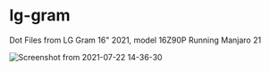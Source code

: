 # lg-gram

Dot Files from LG Gram 16" 2021, model 16Z90P
Running Manjaro 21


![Screenshot from 2021-07-22 14-36-30](https://user-images.githubusercontent.com/62161236/126691752-5a5319f7-8622-4b0d-9963-1ab81b12e0aa.png)
